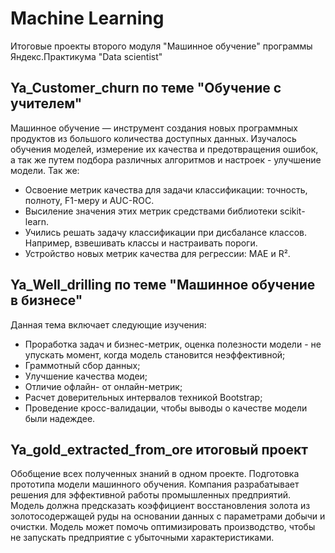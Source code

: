 # Machine Learning
  Итоговые проекты второго модуля "Машинное обучение" программы Яндекс.Практикума "Data scientist"

## Ya_Customer_churn по теме "Обучение с учителем"
Машинное обучение — инструмент создания новых программных продуктов из большого количества доступных данных. 
Изучалось обучения моделей, измерение их качества и предотвращения ошибок, а так же путем подбора различных алгоритмов и настроек - улучшение модели.
Так же:
  - Освоение метрик качества для задачи классификации: точность, полноту, F1-меру и AUC-ROC. 
  - Высиление значения этих метрик средствами библиотеки scikit-learn.
  - Учились решать задачу классификации при дисбалансе классов. Например, взвешивать классы и настраивать пороги.
  - Устройство новых метрик качества для регрессии: MAE и R².

## Ya_Well_drilling по теме "Машинное обучение в бизнесе"
Данная тема включает следующие изучения:
  - Проработка задач и бизнес-метрик, оценка полезности модели - не упускать момент, когда модель становится неэффективной; 
  - Граммотный сбор данных;
  - Улучшение качества модеи;
  - Отличие офлайн- от онлайн-метрик;
  - Расчет доверительных интервалов техникой Bootstrap;
  - Проведение кросс-валидации, чтобы выводы о качестве модели были надеждее.
 
## Ya_gold_extracted_from_ore итоговый проект
Обобщение всех полученных знаний в одном проекте.
Подготовка прототипа модели машинного обучения. Компания разрабатывает решения для эффективной работы промышленных предприятий.
Модель должна предсказать коэффициент восстановления золота из золотосодержащей руды на основании данных с параметрами добычи и очистки. 
Модель может помочь оптимизировать производство, чтобы не запускать предприятие с убыточными характеристиками.
